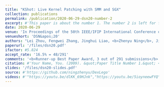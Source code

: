 ```yaml
---
title: "KShot: Live Kernel Patching with SMM and SGX"
collection: publications
permalink: /publication/2020-06-29-dsn20-number-2
excerpt: #'This paper is about the number 1. The number 2 is left for future work.'
date: 2020-06-29
venue: 'In Proceedings of the 50th IEEE/IFIP International Conference on Dependable Systems and Networks, Valencia, Spain, 2020'
venueshort: 'DSN&apos;20'
authors: "Lei Zhou, Fengwei Zhang, Jinghui Liao, <b>Zhenyu Ning</b>, Jidong Xiao, Kevin Leach, Westley Weimer, and Guojun Wang"
paperurl: '/files/dsn20.pdf'
ifactor: #5.824
accept_rate: '16.5% = 48/291'
comments: '<b>Runner-up Best Paper Award, 3 out of 291 submissions</b>'
citation: #'Your Name, You. (2009). &quot;Paper Title Number 1.&quot; <i>Journal 1</i>. 1(1).'
slides: '/files/dsn20-slides.pdf'
source: #'https://github.com/ningzhenyu/DexLego'
videos: #'"https://youtu.be/dlKK_69HJnk","https://youtu.be/5ioyneewFYQ"'
---
```


